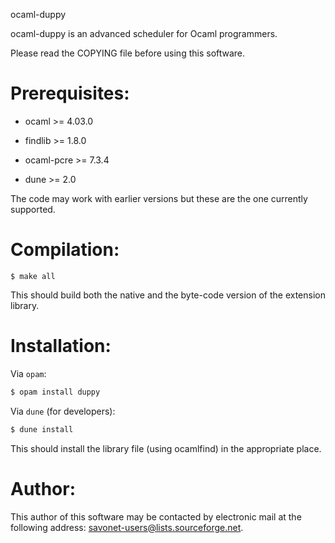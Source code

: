 ocaml-duppy

ocaml-duppy is an advanced scheduler for Ocaml programmers.

Please read the COPYING file before using this software.

Prerequisites:
==============

- ocaml >= 4.03.0

- findlib >= 1.8.0

- ocaml-pcre >= 7.3.4

- dune >= 2.0

The code may work with earlier versions but these are the one currently
supported.

Compilation:
============

	$ make all

This should build both the native and the byte-code version of the
extension library.

Installation:
=============

Via `opam`:

```sh
$ opam install duppy
```

Via `dune` (for developers):
```sh
$ dune install
```

This should install the library file (using ocamlfind) in the
appropriate place.

Author:
=======

This author of this software may be contacted by electronic mail
at the following address: savonet-users@lists.sourceforge.net.
